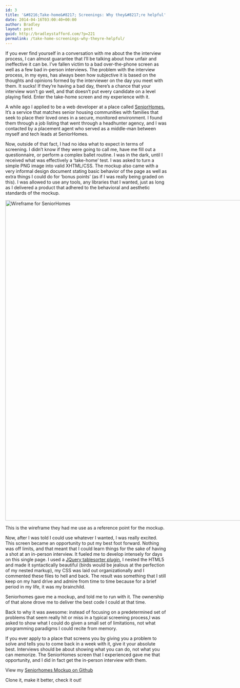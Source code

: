 ```yaml
---
id: 3
title: '&#8216;Take-home&#8217; Screenings: Why they&#8217;re helpful'
date: 2014-04-16T03:00:40+00:00
author: Bradley
layout: post
guid: http://bradleystafford.com/?p=221
permalink: /take-home-screenings-why-theyre-helpful/
---
```


If you ever find yourself in a conversation with me about the the interview process, I can almost guarantee that I’ll be talking about how unfair and ineffective it can be. I’ve fallen victim to a bad over-the-phone screen as well as a few bad in-person interviews. The problem with the interview process, in my eyes, has always been how subjective it is based on the thoughts and opinions formed by the interviewer on the day you meet with them. It sucks! If they’re having a bad day, there’s a chance that your interview won’t go well, and that doesn’t put every candidate on a level playing field. Enter the take-home screen and my experience with it.

<!--more-->


A while ago I applied to be a web developer at a place called <a href="http://www.seniorhomes.com/" target="_blank">SeniorHomes.</a> It’s a service that matches senior housing communities with families that seek to place their loved ones in a secure, monitored environment. I found them through a job listing that went through a headhunter agency, and I was contacted by a placement agent who served as a middle-man between myself and tech leads at SeniorHomes.

Now, outside of that fact, I had no idea what to expect in terms of screening. I didn’t know if they were going to call me, have me fill out a questionnaire, or perform a complex ballet routine. I was in the dark, until I received what was effectively a ‘take-home’ test. I was asked to turn a simple PNG image into valid XHTML/CSS. The mockup also came with a very informal design document stating basic behavior of the page as well as extra things I could do for ‘bonus points’ (as if I was really being graded on this). I was allowed to use any tools, any libraries that I wanted, just as long as I delivered a product that adhered to the behavioral and aesthetic standards of the mockup.

<div id="attachment_248" style="width: 1010px" class="wp-caption aligncenter">
  <img class="size-full wp-image-248" alt="Wireframe for SeniorHomes" src="http://bradleystafford.com/wp-content/uploads/2014/04/wireframe.jpg" width="1000" height="1000" />

  <p class="wp-caption-text">
    This is the wireframe they had me use as a reference point for the mockup.
  </p>
</div>

Now, after I was told I could use whatever I wanted, I was really excited. This screen became an opportunity to put my best foot forward. Nothing was off limits, and that meant that I could learn things for the sake of having a shot at an in-person interview. It fueled me to develop intensely for days on this single page. I used a <a href="http://tablesorter.com/docs/" target="_blank">JQuery tablesorter plugin</a>, I nested the HTML5 and made it syntactically beautiful (birds would be jealous at the perfection of my nested markup), my CSS was laid out organizationally and I commented these files to hell and back. The result was something that I still keep on my hard drive and admire from time to time because for a brief period in my life, it was my brainchild.

Seniorhomes gave me a mockup, and told me to run with it. The ownership of that alone drove me to deliver the best code I could at that time.

Back to why it was awesome: instead of focusing on a predetermined set of problems that seem really hit or miss in a typical screening process,I was asked to show what I could do given a small set of limitations, not what programming paradigms I could recite from memory.

If you ever apply to a place that screens you by giving you a problem to solve and tells you to come back in a week with it, give it your absolute best. Interviews should be about showing what you can do, not what you can memorize. The SeniorHomes screen that I experienced gave me that opportunity, and I did in fact get the in-person interview with them.

View my <a href="http://github.com/morklympious/seniorhomes" target="_blank">Seniorhomes Mockup on Github</a>

Clone it, make it better, check it out!
